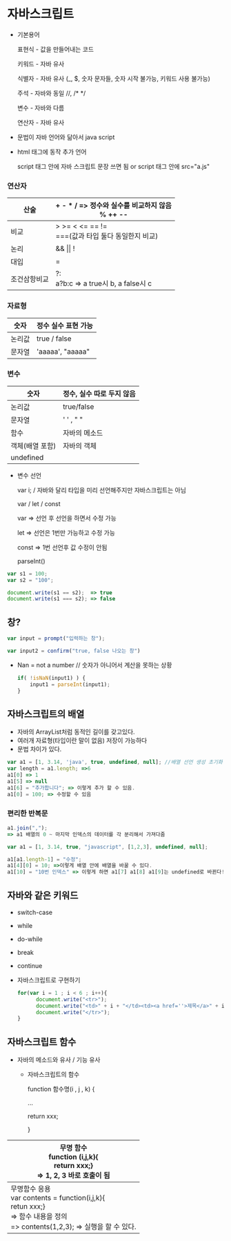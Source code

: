# 자바스크립트

* 기본용어

  표현식 - 값을 만들어내는 코드

  키워드 - 자바 유사

  식별자 - 자바 유사 (_, $, 숫자 문자들, 숫자 시작 불가능, 키워드 사용 불가능)

  주석 - 자바와 동일 //, /* */

  변수 - 자바와 다름

  연산자 - 자바 유사

* 문법이 자바 언어와 닮아서 java script

* html 태그에 동작 추가 언어

  script 태그 안에 자바 스크립트 문장 쓰면 됨 or script 태그 안에 src="a.js"

### 연산자

| 산술         | + - * / => 정수와 실수를 비교하지 않음<br />% ++ --    |
| ------------ | ------------------------------------------------------ |
| 비교         | > >= < <= == !=<br />===(값과 타입 둘다 동일한지 비교) |
| 논리         | && \|\| !                                              |
| 대입         | =                                                      |
| 조건삼항비교 | ?:<br />a?b:c => a true시 b, a false시 c               |

### 자료형

| 숫자   | 정수 실수 표현 가능 |
| ------ | ------------------- |
| 논리값 | true / false        |
| 문자열 | 'aaaaa', "aaaaa"    |

### 변수

| 숫자            | 정수, 실수 따로 두지 않음 |
| --------------- | ------------------------- |
| 논리값          | true/false                |
| 문자열          | ' ' , " "                 |
| 함수            | 자바의 메소드             |
| 객체(배열 포함) | 자바의 객체               |
| undefined       |                           |

* 변수 선언

  var i; / 자바와 달리 타입을 미리 선언해주지만 자바스크립트는 아님

  var / let / const

  var => 선언 후 선언을 하면서 수정 가능

  let => 선언은 1번만 가능하고 수정 가능

  const => 1번 선언후 값 수정이 안됨

  parseInt()



```javascript
var s1 = 100;
var s2 = "100";

document.write(s1 == s2);  => true
document.write(s1 === s2); => false
```



## 창?

```javascript
var input = prompt("입력하는 창");

var input2 = confirm("true, false 나오는 창")
```



* Nan = not a number // 숫자가 아니어서 계산을 못하는 상황

  ```javascript
  if( !isNaN(input1) ) {
      input1 = parseInt(input1);
  }
  ```



## 자바스크립트의 배열

* 자바의 ArrayList처럼 동적인 길이를 갖고있다.
* 여러개 자료형(타입이란 말이 없음) 저장이 가능하다
* 문법 차이가 있다.

```javascript
var a1 = [1, 3.14, 'java', true, undefined, null]; //배열 선언 생성 초기화
var length = a1.length; =>6
a1[0] => 1
a1[5] => null
a1[6] = "추가합니다"; => 이렇게 추가 할 수 있음.
a1[0] = 100; => 수정할 수 있음
```

### 편리한 반복문

```javascript
a1.join(",");
=> a1 배열의 0 ~ 마지막 인덱스의 데이터를 각 분리해서 가져다줌
```

```javascript
var a1 = [1, 3.14, true, "javascript", [1,2,3], undefined, null];

a1[a1.length-1] = "수정";
a1[4][0] = 10; =>이렇게 배열 안에 배열을 바꿀 수 있다.
a1[10] = "10번 인덱스" => 이렇게 하면 a1[7] a1[8] a1[9]는 undefined로 바뀐다!!
```



## 자바와 같은 키워드

* switch-case
* while
* do-while
* break
* continue



* 자바스크립트로 구현하기

  ```javascript
  for(var i = 1 ; i < 6 ; i++){
  		document.write("<tr>");
  		document.write("<td>" + i + "</td><td><a href=''>제목</a>" + i + "</td><td>작성자" + i + "						</td><td>" + i*10 + "</td>");
  		document.write("</tr>");
  }
  ```



## 자바스크립트 함수

* 자바의 메소드와 유사 / 기능 유사

  * 자바스크립트의 함수

    function 함수명(i , j , k) {

    ...

    return xxx;

    }

| 무명 함수<br />function (i,j,k){<br />return xxx;} <br />=> 1, 2, 3 바로 호출이 됨 |
| ------------------------------------------------------------ |
| 무명함수 응용<br />var contents = function(i,j,k){<br />retun xxx;}<br />=> 함수 내용을 정의<br />=> contents(1,2,3); => 실행을 할 수 있다. |

